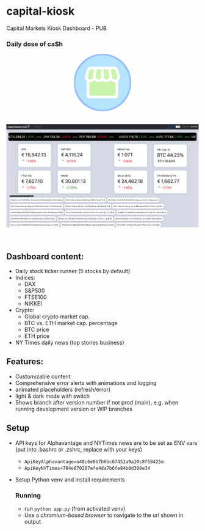 # capital-kiosk
Capital Markets Kiosk Dashboard - PUB

### Daily dose of ca$h

<center>
<img src="static/img/app_icon_light.png" width=150 alt="Icon_Light">
</center>

<br>

![Dashboard_Screenshot](static/img/dev_screenshot.png)

<br>

## Dashboard content:
- Daily stock ticker runner (5 stocks by default)
- Indices: 
    - DAX
    - S&P500
    - FTSE100
    - NIKKEI
- Crypto:
    - Global crypto market cap.
    - BTC vs. ETH market cap. percentage
    - BTC price
    - ETH price
- NY Times daily news (top stories business)

## Features:
- Customizable content
- Comprehensive error alerts with animations and logging
- animated placeholders (refresh/error)
- light & dark mode with switch
- Shows branch after version number if not prod (main), e.g. when running development version or WIP branches

## Setup
- API keys for Alphavantage and NYTimes news are to be set as ENV vars<br>
(put into .bashrc or .zshrc, replace with your keys)
    - `ApiKeyAlphavantage=a48c6e0b7b6bc67451a9a10c8f58425e`
    - `ApiKeyNYTimes=784e870207efe4da7b6fe84b0d390e34`

- Setup Python venv and install requirements

    ### Running

    - run `python app.py` (from activated venv)
    - Use a *chromium-based browser* to navigate to the url shown in output
